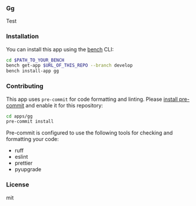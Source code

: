 ### Gg

Test

### Installation

You can install this app using the [bench](https://github.com/frappe/bench) CLI:

```bash
cd $PATH_TO_YOUR_BENCH
bench get-app $URL_OF_THIS_REPO --branch develop
bench install-app gg
```

### Contributing

This app uses `pre-commit` for code formatting and linting. Please [install pre-commit](https://pre-commit.com/#installation) and enable it for this repository:

```bash
cd apps/gg
pre-commit install
```

Pre-commit is configured to use the following tools for checking and formatting your code:

- ruff
- eslint
- prettier
- pyupgrade

### License

mit
